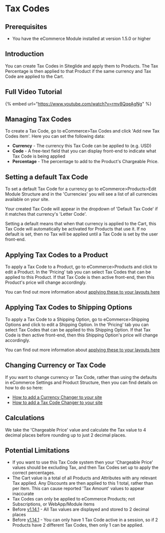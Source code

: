 # Tax Codes

## Prerequisites

- You have the eCommerce Module installed at version 1.5.0 or higher

## Introduction

You can create Tax Codes in Siteglide and apply them to Products. The Tax Percentage is then applied to that Product if the same currency and Tax Code are applied to the Cart.

## Full Video Tutorial

{% embed url="https://www.youtube.com/watch?v=rmv8QqeAgNg" %}

## Managing Tax Codes

To create a Tax Code, go to eCommerce>Tax Codes and click 'Add new Tax Codes item'. Here you can set the following data:

- **Currency** - The currency this Tax Code can be applied to (e.g. USD)
- **Code** - A free-text field that you can display front-end to indicate what Tax Code is being applied
- **Percentage** - The percentage to add to the Product's Chargeable Price.

## Setting a default Tax Code

To set a default Tax Code for a currency go to eCommerce>Products>Edit Module Structure and in the 'Currencies' you will see a list of all currencies available on your site.

Your created Tax Code will appear in the dropdown of 'Default Tax Code' if it matches that currency's 'Letter Code'.

Setting a default means that when that currency is applied to the Cart, this Tax Code will automatically be activated for Products that use it. If no default is set, then no Tax will be applied until a Tax Code is set by the user front-end.

## Applying Tax Codes to a Product

To apply a Tax Code to a Product, go to eCommerce>Products and click to edit a Product. In the 'Pricing' tab you can select Tax Codes that can be applied to this Product. If that Tax Code is then active front-end, then this Product's price will change accordingly.

You can find out more information about [applying these to your layouts here](/ecommerce/get-started-ecommerce/cart-checkout-and-quotes/cart/cart-layouts.md)

## Applying Tax Codes to Shipping Options

To apply a Tax Code to a Shipping Option, go to eCommerce>Shipping Options and click to edit a Shipping Option. In the 'Pricing' tab you can select Tax Codes that can be applied to this Shipping Option. If that Tax Code is then active front-end, then this Shipping Option's price will change accordingly.

You can find out more information about [applying these to your layouts here](/ecommerce/get-started-ecommerce/cart-checkout-and-quotes/cart/cart-layouts.md)

## Changing Currency or Tax Code

If you want to change currency or Tax Code, rather than using the defaults in eCommerce Settings and Product Structure, then you can find details on how to do so here:

- [How to add a Currency Changer to your site](/ecommerce/get-started-ecommerce/introduction-2/currency-changer.md)
- [How to add a Tax Code Changer to your site](/ecommerce/get-started-ecommerce/introduction-2/tax-changer.md)

## Calculations

We take the 'Chargeable Price' value and calculate the Tax value to 4 decimal places before rounding up to just 2 decimal places.

## Potential Limitations

- If you want to use this Tax Code system then your 'Chargeable Price' values should be excluding Tax, and then Tax Codes set up to apply the correct percentages.
- The Cart value is a total of all Products and Attributes with any relevant Tax applied. Any Discounts are then applied to this 1 total, rather than per item. This can cause reported 'Tax Amount' values to appear inaccurate
- Tax Codes can only be applied to eCommerce Products; not Subscriptions, or WebApp/Module items
- Before [v1.14.1](/developer-tools/release-notes/module-ecommerce-changelog.md#1141---15th-march-2024) - All Tax values are displayed and stored to 2 decimal places
- Before [v1.14.1](/developer-tools/release-notes/module-ecommerce-changelog.md#1141---15th-march-2024) - You can only have 1 Tax Code active in a session, so if 2 Products have 2 different Tax Codes, then only 1 can be applied.
